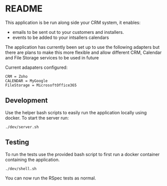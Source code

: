# README

This application is be run along side your CRM system, it enables:
 - emails to be sent out to your customers and installers.
 - events to be added to your intsallers calendars

The application has currently been set up to use the following adapters but there are plans to make this more flexible and allow different CRM, Calendar and File Storage services to be used in future

Current adapaters configured:

```
CRM = Zoho
CALENDAR = MyGoogle
FileStorage = MicrosoftOffice365
```

## Development

Use the helper bash scripts to easily run the application locally using docker. To start the server run:

```
./dev/server.sh
```


## Testing

To run the tests use the provided bash script to first run a docker container containing the application.

```
./dev/shell.sh
```

You can now run the RSpec tests as normal.




